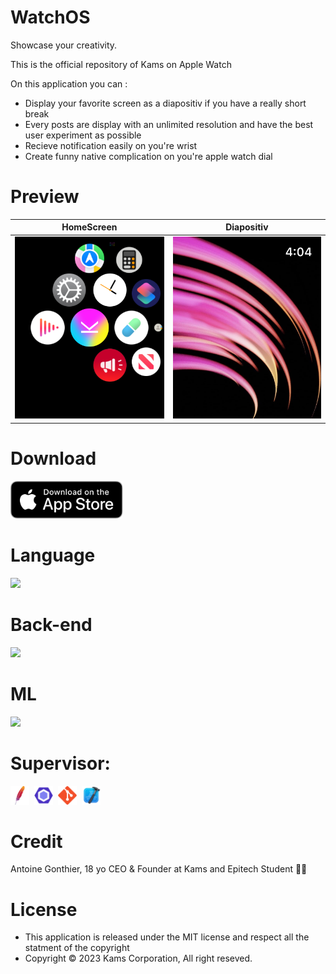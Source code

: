 # WatchOS

Showcase your creativity.
  
This is the official repository of Kams on Apple Watch

On this application you can :
- Display your favorite screen as a diapositiv if you have a really short break
- Every posts are display with an unlimited resolution and have the best user experiment as possible
- Recieve notification easily on you're wrist
- Create funny native complication on you're apple watch dial

# Preview

HomeScreen               |  Diapositiv
:-------------------------:|:-------------------------:|
[<img src="https://github.com/Kams-art/Assets/blob/main/preview/watchos/home.png" alt="Home Screen" width="250"/>]()|[<img src="https://github.com/Kams-art/Assets/blob/main/preview/watchos/diapositiv.png" alt="Diapostiv" width="250"/>]()

# Download

<a href ="https://apps.apple.com/lk/app/kams/id1616390258"><img height="60" src="https://github.com/Kams-art/Assets/blob/main/logo/watchos/download.svg"></a>&nbsp;

# Language

<img src="https://skillicons.dev/icons?i=ruby,swift" />

# Back-end

<img src="https://skillicons.dev/icons?i=rails,nodejs,js,sqlite,rails" />

# ML

<img src="https://skillicons.dev/icons?i=googlecloud,python" />

# Supervisor:

<a href =""><img height="30" src="https://github.com/devicons/devicon/blob/master/icons/apache/apache-original.svg"></a>&nbsp;
<a href =""><img height="30" src="https://github.com/devicons/devicon/blob/master/icons/eslint/eslint-original.svg"></a>&nbsp;
<a href =""><img height="30" src="https://github.com/devicons/devicon/blob/master/icons/git/git-original.svg"></a>&nbsp;
<a href =""><img height="30" src="https://github.com/devicons/devicon/blob/master/icons/xcode/xcode-original.svg"></a>&nbsp;

# Credit
  
Antoine Gonthier, 18 yo CEO & Founder at Kams and Epitech Student 🧑‍💻
  
# License

- This application is released under the MIT license and respect all the statment of the copyright
- Copyright © 2023 Kams Corporation, All right reseved.
